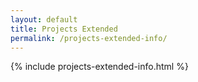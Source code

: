 ```yaml
---
layout: default
title: Projects Extended
permalink: /projects-extended-info/
---
```


{% include projects-extended-info.html %}
